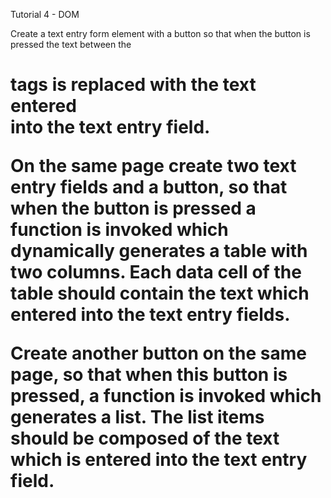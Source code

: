 Tutorial 4 - DOM


Create a text entry form element with a button so that when the button is   
pressed the text between the <h1> tags is replaced with the text entered  
into the text entry field.



On the same page create two text entry fields and a button, so that when 
the button is pressed a function is invoked which dynamically generates 
a table with two columns. Each data cell of the table should contain the 
text which entered into the text entry fields.


Create another button on the same page, so that when this button is 
pressed,  a function is invoked which generates a list. The list items 
should be composed of the text which is entered into the text entry 
field.
